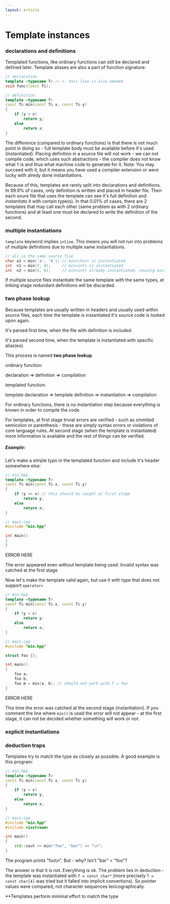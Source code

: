 ```yaml
---
layout: article
---
```


# Template instances

### declarations and definitions

Templated functions, like ordinary functions can still be declared and defined later. Template aliases are also a part of function signature:

```c++
// declaration
template <typename T> // <- this line is also needed
void func(const T&);

// definition
template <typename T>
const T& min(const T& x, const T& y)
{
	if (y < x)
		return y;
	else
		return x;
}
```

The difference (compared to ordinary functions) is that there is not much point in doing so - full template body must be available before it's used (instantiated). Placing definition in a source file will not work - we can not compile code, which uses such abstractions - the compiler does not know what `T` is and thus what machine code to generate for it. Note: You may succeed with it, but it means you have used a compiler extension or were lucky with alredy done instantiations.

Because of this, templates are rarely split into declarations and definitions. In 99.9% of cases, only definition is written and placed in header file. Then each soure file that uses the template can see it's full definition and *instantiate* it with certain type(s). In that 0.01% of cases, there are 2 templates that may call each other (same problem as with 2 ordinary functions) and at least one must be declared to write the definition of the second.

### multiple instantiations

`template` keyword implies `inline`. This means you will not run into problems of multiple definitions due to multiple same instantiations.

```c++
// all in the same source file
char a1 = min('a', 'A'); // min<char> is instantiated
int  n1 = min(3, 4);     // min<int> is instantiated
int  n2 = min(5, 6);     // min<int> already instantiated, reusing exising one
```

If multiple source files instantiate the same template with the same types, at linking stage redundant definitions will be discarded.

### two phase lookup

Because templates are usually written in headers and usually used within source files, each time the template is instantiated it's source code is looked upon again.

It's parsed first time, when the file with definition is included.

It's parsed second time, when the template is instantiated with specific alias(es).

This process is named **two phase lookup**.

ordinary function:

declaration => definition => compilation

templated function:

template declaration => template definition => instantiation => compilation

For ordinary functions, there is no instantiation step because everything is known in order to compile the code.

For templates, at first stage trivial errors are verified - such as ommited semicolon or parenthesis - these are simply syntax errors or violations of core language rules. At second stage (when the template is instantiated) more information is available and the rest of things can be verified.

##### Example:

Let's make a simple typo in the templated function and include it's header somewhere else:

```c++
// min.hpp
template <typename T>
const T& min(const T& x, const T& y)
{
	if (y =< x) // this should be caught at first stage
		return y;
	else
		return x;
}

// main.cpp
#include "min.hpp"

int main()
{
}
```

ERROR HERE

The error appeared even without template being used. Invalid syntax was catched at the first stage

Now let's make the template valid again, but use it with type that does not support `operator<`

```c++
// min.hpp
template <typename T>
const T& min(const T& x, const T& y)
{
	if (y < x)
		return y;
	else
		return x;
}

// main.cpp
#include "min.hpp"

struct foo {};

int main()
{
    foo a;
    foo b;
    foo m = min(a, b); // should not work with T = foo
}
```

ERROR HERE

This time the error was catched at the second stage (instantiation). If you comment the line where `min()` is used the error will not appear - at the first stage, it can not be decided whether something will work or not.


### explicit instantiations

### deduction traps

Templates try to match the type as closely as possible. A good example is this program:

```c++
// min.hpp
template <typename T>
const T& min(const T& x, const T& y)
{
	if (y < x)
		return y;
	else
		return x;
}

// main.cpp
#include "min.hpp"
#include <iostream>

int main()
{
    std::cout << min("foo", "bar") << "\n";
}
```

The program prints "foo\n". But - why? Isn't "bar" < "foo"?

The answer is that it is not. Everything is ok. The problem lies in deduction - the template was instantiated with `T = const char*` (more precisely `T = const char[4]` was tried but it falled into implicit convertions). So pointer values were compared, not character sequences lexicographically.

**Templates perform minimal effort to match the type